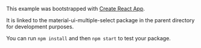 This example was bootstrapped with [Create React App](https://github.com/facebook/create-react-app).

It is linked to the material-ui-multiple-select package in the parent directory for development purposes.

You can run `npm install` and then `npm start` to test your package.
